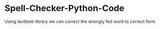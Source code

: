 # Spell-Checker-Python-Code
Using textblob library we can correct the wrongly fed word to correct form
